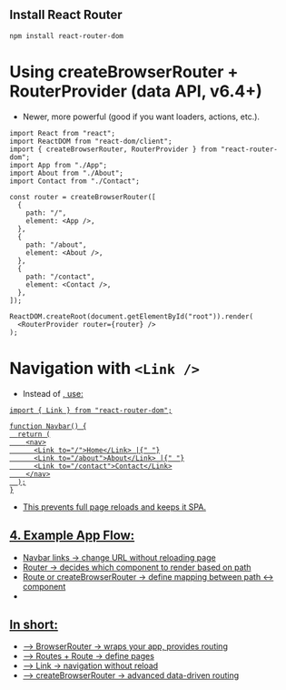 ## Install React Router
```
npm install react-router-dom
```
# Using createBrowserRouter + RouterProvider (data API, v6.4+)
- Newer, more powerful (good if you want loaders, actions, etc.).
```
import React from "react";
import ReactDOM from "react-dom/client";
import { createBrowserRouter, RouterProvider } from "react-router-dom";
import App from "./App";
import About from "./About";
import Contact from "./Contact";

const router = createBrowserRouter([
  {
    path: "/",
    element: <App />,
  },
  {
    path: "/about",
    element: <About />,
  },
  {
    path: "/contact",
    element: <Contact />,
  },
]);

ReactDOM.createRoot(document.getElementById("root")).render(
  <RouterProvider router={router} />
);
```
# Navigation with `<Link />`
- Instead of <a href="">, use:
```
import { Link } from "react-router-dom";

function Navbar() {
  return (
    <nav>
      <Link to="/">Home</Link> |{" "}
      <Link to="/about">About</Link> |{" "}
      <Link to="/contact">Contact</Link>
    </nav>
  );
}
```
- This prevents full page reloads and keeps it SPA.

## 4. Example App Flow:
- Navbar links → change URL without reloading page
- Router → decides which component to render based on path
- Route or createBrowserRouter → define mapping between path ↔ component  
- 
## In short:
- --> BrowserRouter → wraps your app, provides routing
- --> Routes + Route → define pages
- --> Link → navigation without reload
- --> createBrowserRouter → advanced data-driven routing